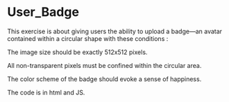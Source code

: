 # User_Badge
This exercise is about giving users the ability to upload a badge—an avatar contained within a circular shape with these conditions :

The image size should be exactly 512x512 pixels.

All non-transparent pixels must be confined within the circular area.

The color scheme of the badge should evoke a sense of happiness.

The code is in html and JS.
